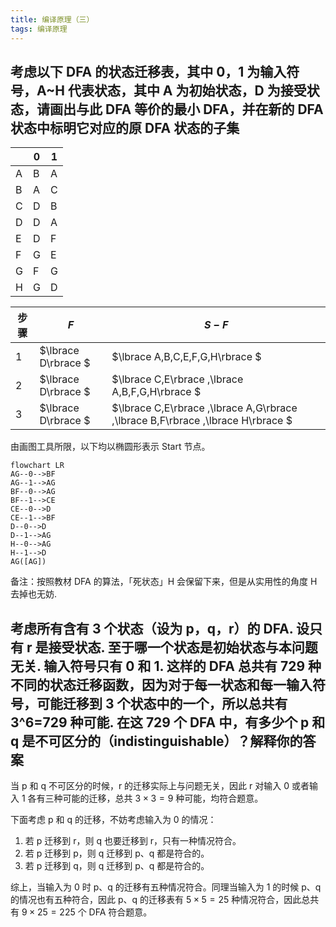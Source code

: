 ```yaml
---
title: 编译原理（三）
tags: 编译原理
---
```


## 考虑以下 DFA 的状态迁移表，其中 0，1 为输入符号，A~H 代表状态，其中 A 为初始状态，D 为接受状态，请画出与此 DFA 等价的最小 DFA，并在新的 DFA 状态中标明它对应的原 DFA 状态的子集

|     | 0   | 1   |
| --- | --- | --- |
| A   | B   | A   |
| B   | A   | C   |
| C   | D   | B   |
| D   | D   | A   |
| E   | D   | F   |
| F   | G   | E   |
| G   | F   | G   |
| H   | G   | D   |

| 步骤 | $F$     | $S-F$                           |
| ---- | ------- | ------------------------------- |
| 1    | $\lbrace D\rbrace $ | $\lbrace A,B,C,E,F,G,H\rbrace $             |
| 2    | $\lbrace D\rbrace $ | $\lbrace C,E\rbrace ,\lbrace A,B,F,G,H\rbrace $         |
| 3   | $\lbrace D\rbrace $ | $\lbrace C,E\rbrace ,\lbrace A,G\rbrace ,\lbrace B,F\rbrace ,\lbrace H\rbrace $ |

由画图工具所限，以下均以椭圆形表示 Start 节点。

```mermaid
flowchart LR
AG--0-->BF
AG--1-->AG
BF--0-->AG
BF--1-->CE
CE--0-->D
CE--1-->BF
D--0-->D
D--1-->AG
H--0-->AG
H--1-->D
AG([AG])
```

备注：按照教材 DFA 的算法，「死状态」H 会保留下来，但是从实用性的角度 H 去掉也无妨.

## 考虑所有含有 3 个状态（设为 p，q，r）的 DFA. 设只有 r 是接受状态. 至于哪一个状态是初始状态与本问题无关. 输入符号只有 0 和 1. 这样的 DFA 总共有 729 种不同的状态迁移函数，因为对于每一状态和每一输入符号，可能迁移到 3 个状态中的一个，所以总共有 3^6=729 种可能. 在这 729 个 DFA 中，有多少个 p 和 q 是不可区分的（indistinguishable）？解释你的答案

当 p 和 q 不可区分的时候，r 的迁移实际上与问题无关，因此 r 对输入 0 或者输入 1 各有三种可能的迁移，总共 $3\times 3=9$ 种可能，均符合题意。

下面考虑 p 和 q 的迁移，不妨考虑输入为 0 的情况：

1. 若 p 迁移到 r，则 q 也要迁移到 r，只有一种情况符合。
2. 若 p 迁移到 p，则 q 迁移到 p、q 都是符合的。
3. 若 p 迁移到 q，则 q 迁移到 p、q 都是符合的。

综上，当输入为 0 时 p、q 的迁移有五种情况符合。同理当输入为 1 的时候 p、q 的情况也有五种符合，因此 p、q 的迁移表有 $5\times 5=25$ 种情况符合，因此总共有 $9\times 25=225$ 个 DFA 符合题意。
